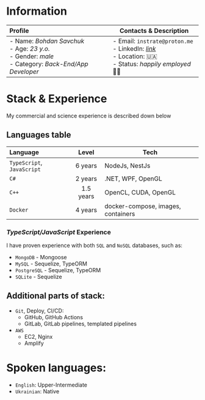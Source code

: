 # Information

| Profile | Contacts & Description |
| :- | - |
|- Name: *Bohdan Savchuk*<br/>- Age: *23 y.o.*<br/>- Gender: *male*<br/>- Category: *Back-End/App Developer*|- Email: `instrate@proton.me`<br/>- LinkedIn: [*link*](https://www.linkedin.com/in/instrate/)<br/>- Location: 🇺🇦 <br/>- Status: *happily employed* 🧑‍🏭|

# Stack & Experience

My commercial and science experience is described down below

## Languages table

| Language | Level | Tech |
| :- | :-: | - |
| `TypeScript`, `JavaScript` | 6 years | NodeJs, NestJs |
| `C#` | 2 years | .NET, WPF, OpenGL |
| `C++` | 1.5 years | OpenCL, CUDA, OpenGL |
| `Docker` | 4 years | docker-compose, images, containers |

### *TypeScript/JavaScript* Experience

I have proven experience with both `SQL` and `NoSQL` databases, such as:

*  `MongoDB` - Mongoose
*  `MySQL` - Sequelize, TypeORM
*  `PostgreSQL` - Sequelize, TypeORM
*  `SQLite` - Sequelize

## Additional parts of stack:
* `Git`, Deploy, CI/CD:
  * GitHub, GitHub Actions
  * GitLab, GitLab pipelines, templated pipelines
* `AWS`
  * EC2, Nginx
  * Amplify

# Spoken languages:

-  `English`: Upper-Intermediate
-  `Ukrainian`: Native

<!---
Instrate/Instrate is a ✨ special ✨ repository because its `README.md` (this file) appears on your GitHub profile.
You can click the Preview link to take a look at your changes.
--->

